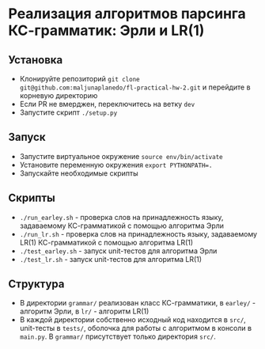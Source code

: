 # Реализация алгоритмов парсинга КС-грамматик: Эрли и LR(1)

## Установка

- Клонируйте репозиторий `git clone git@github.com:maljunaplanedo/fl-practical-hw-2.git` и перейдите в корневую директорию
- Если PR не вмерджен, переключитесь на ветку `dev`
- Запустите скрипт `./setup.py`

## Запуск

- Запустите виртуальное окружение `source env/bin/activate`
- Установите переменную окружения `export PYTHONPATH=.`
- Запускайте необходимые скрипты

## Скрипты

- `./run_earley.sh` - проверка слов на принадлежность языку, задаваемому КС-грамматикой с помощью алгоритма Эрли
- `./run_lr.sh` - проверка слов на принадлежность языку, задаваемому LR(1) КС-грамматикой с помощью алгоритма LR(1)
- `./test_earley.sh` - запуск unit-тестов для алгоритма Эрли
- `./test_lr.sh` - запуск unit-тестов для алгоритма LR(1)

## Структура
- В директории `grammar/` реализован класс КС-грамматики, в `earley/` - алгоритм Эрли, в `lr/` - алгоритм LR(1)
- В каждой директории собственно исходный код находится в `src/`, unit-тесты в `tests/`, оболочка для работы с
алгоритмом в консоли в `main.py`. В `grammar/` присутствует только директория `src/`.
